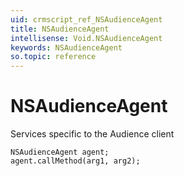 ```yaml
---
uid: crmscript_ref_NSAudienceAgent
title: NSAudienceAgent
intellisense: Void.NSAudienceAgent
keywords: NSAudienceAgent
so.topic: reference
---
```


# NSAudienceAgent

Services specific to the Audience client

```crmscript
NSAudienceAgent agent;
agent.callMethod(arg1, arg2);
```
